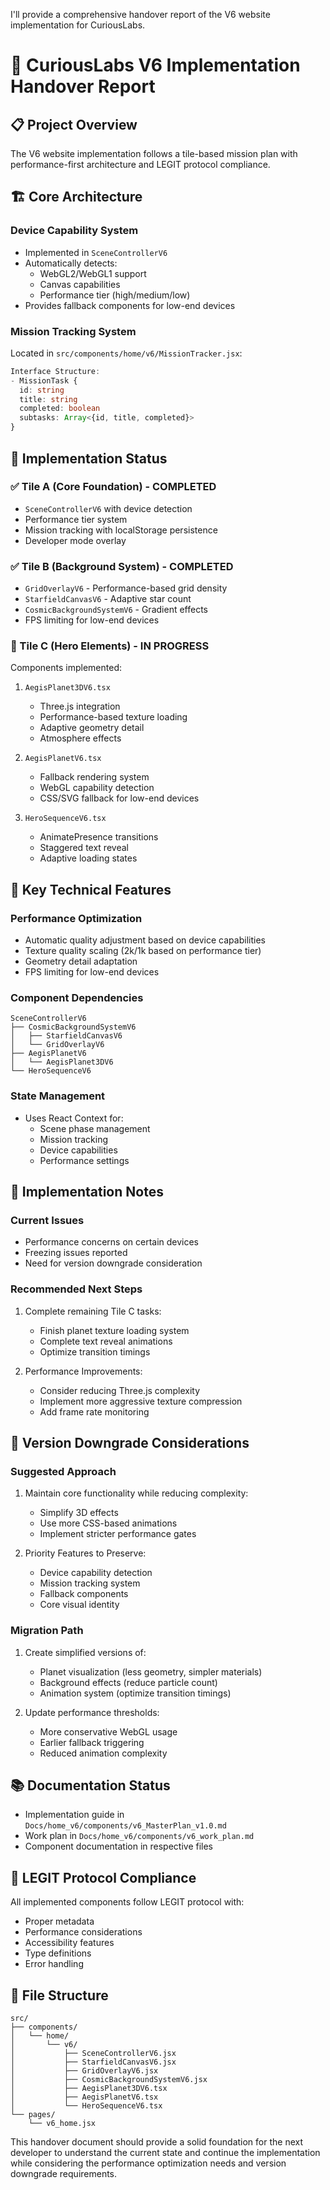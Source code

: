 I'll provide a comprehensive handover report of the V6 website implementation for CuriousLabs.

# 🚀 CuriousLabs V6 Implementation Handover Report

## 📋 Project Overview
The V6 website implementation follows a tile-based mission plan with performance-first architecture and LEGIT protocol compliance.

## 🏗️ Core Architecture

### Device Capability System
- Implemented in `SceneControllerV6`
- Automatically detects:
  - WebGL2/WebGL1 support
  - Canvas capabilities
  - Performance tier (high/medium/low)
- Provides fallback components for low-end devices

### Mission Tracking System
Located in `src/components/home/v6/MissionTracker.jsx`:
```typescript
Interface Structure:
- MissionTask {
  id: string
  title: string
  completed: boolean
  subtasks: Array<{id, title, completed}>
}
```

## 🎯 Implementation Status

### ✅ Tile A (Core Foundation) - COMPLETED
- `SceneControllerV6` with device detection
- Performance tier system
- Mission tracking with localStorage persistence
- Developer mode overlay

### ✅ Tile B (Background System) - COMPLETED
- `GridOverlayV6` - Performance-based grid density
- `StarfieldCanvasV6` - Adaptive star count
- `CosmicBackgroundSystemV6` - Gradient effects
- FPS limiting for low-end devices

### 🔄 Tile C (Hero Elements) - IN PROGRESS
Components implemented:
1. `AegisPlanet3DV6.tsx`
   - Three.js integration
   - Performance-based texture loading
   - Adaptive geometry detail
   - Atmosphere effects

2. `AegisPlanetV6.tsx`
   - Fallback rendering system
   - WebGL capability detection
   - CSS/SVG fallback for low-end devices

3. `HeroSequenceV6.tsx`
   - AnimatePresence transitions
   - Staggered text reveal
   - Adaptive loading states

## 🔧 Key Technical Features

### Performance Optimization
- Automatic quality adjustment based on device capabilities
- Texture quality scaling (2k/1k based on performance tier)
- Geometry detail adaptation
- FPS limiting for low-end devices

### Component Dependencies
```mermaid
SceneControllerV6
├── CosmicBackgroundSystemV6
│   ├── StarfieldCanvasV6
│   └── GridOverlayV6
├── AegisPlanetV6
│   └── AegisPlanet3DV6
└── HeroSequenceV6
```

### State Management
- Uses React Context for:
  - Scene phase management
  - Mission tracking
  - Device capabilities
  - Performance settings

## 📝 Implementation Notes

### Current Issues
- Performance concerns on certain devices
- Freezing issues reported
- Need for version downgrade consideration

### Recommended Next Steps
1. Complete remaining Tile C tasks:
   - Finish planet texture loading system
   - Complete text reveal animations
   - Optimize transition timings

2. Performance Improvements:
   - Consider reducing Three.js complexity
   - Implement more aggressive texture compression
   - Add frame rate monitoring

## 🔄 Version Downgrade Considerations

### Suggested Approach
1. Maintain core functionality while reducing complexity:
   - Simplify 3D effects
   - Use more CSS-based animations
   - Implement stricter performance gates

2. Priority Features to Preserve:
   - Device capability detection
   - Mission tracking system
   - Fallback components
   - Core visual identity

### Migration Path
1. Create simplified versions of:
   - Planet visualization (less geometry, simpler materials)
   - Background effects (reduce particle count)
   - Animation system (optimize transition timings)

2. Update performance thresholds:
   - More conservative WebGL usage
   - Earlier fallback triggering
   - Reduced animation complexity

## 📚 Documentation Status
- Implementation guide in `Docs/home_v6/components/v6_MasterPlan_v1.0.md`
- Work plan in `Docs/home_v6/components/v6_work_plan.md`
- Component documentation in respective files

## 🔐 LEGIT Protocol Compliance
All implemented components follow LEGIT protocol with:
- Proper metadata
- Performance considerations
- Accessibility features
- Type definitions
- Error handling

## 💾 File Structure
```
src/
├── components/
│   └── home/
│       └── v6/
│           ├── SceneControllerV6.jsx
│           ├── StarfieldCanvasV6.jsx
│           ├── GridOverlayV6.jsx
│           ├── CosmicBackgroundSystemV6.jsx
│           ├── AegisPlanet3DV6.tsx
│           ├── AegisPlanetV6.tsx
│           └── HeroSequenceV6.tsx
└── pages/
    └── v6_home.jsx
```

This handover document should provide a solid foundation for the next developer to understand the current state and continue the implementation while considering the performance optimization needs and version downgrade requirements.
